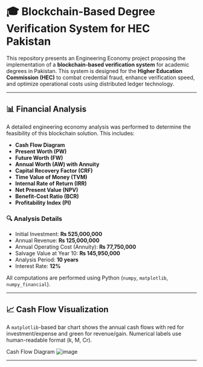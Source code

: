 # 🎓 Blockchain-Based Degree Verification System for HEC Pakistan

This repository presents an Engineering Economy project proposing the implementation of a **blockchain-based verification system** for academic degrees in Pakistan. This system is designed for the **Higher Education Commission (HEC)** to combat credential fraud, enhance verification speed, and optimize operational costs using distributed ledger technology.

---

## 📊 Financial Analysis

A detailed engineering economy analysis was performed to determine the feasibility of this blockchain solution. This includes:

- **Cash Flow Diagram**
- **Present Worth (PW)**
- **Future Worth (FW)**
- **Annual Worth (AW) with Annuity**
- **Capital Recovery Factor (CRF)**
- **Time Value of Money (TVM)**
- **Internal Rate of Return (IRR)**
- **Net Present Value (NPV)**
- **Benefit-Cost Ratio (BCR)**
- **Profitability Index (PI)**

### 🔍 Analysis Details

- Initial Investment: **₨ 525,000,000**
- Annual Revenue: **₨ 125,000,000**
- Annual Operating Cost (Annuity): **₨ 77,750,000**
- Salvage Value at Year 10: **₨ 145,950,000**
- Analysis Period: **10 years**
- Interest Rate: **12%**

All computations are performed using Python (`numpy`, `matplotlib`, `numpy_financial`).

---

## 📈 Cash Flow Visualization

A `matplotlib`-based bar chart shows the annual cash flows with red for investment/expense and green for revenue/gain. Numerical labels use human-readable format (k, M, Cr).

Cash Flow Diagram 
![image](https://github.com/user-attachments/assets/dd1ce795-f356-4ad7-aeb8-9377dc1529be)


---



